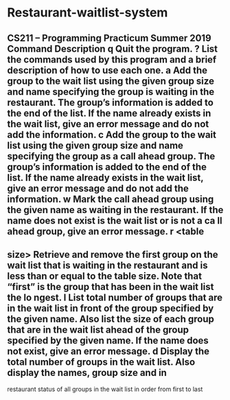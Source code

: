# Restaurant-waitlist-system


CS211
–
Programming Practicum
Summer 2019
Command
Description
q
Quit the program.
?
List the commands used by this program and a
brief description
of how to use each one.
a <size> <name>
Add the group to the wait list using the given group size and name
specifying the group is waiting in the restaurant. The group’s
information is added to the end of the list. If the name already
exists in the wait list, give an error message and do not add the
information.
c <size> <name>
Add the group to the wait list using the given group size and name
specifying the group as a call ahead group. The group’s
information is added to the end of
the list. If the name already
exists in the wait list, give an error message and do not add the
information.
w <name>
Mark the call ahead group using the given name as waiting in the
restaurant. If the name does not exist is the wait list or is not a
ca
ll ahead group, give an error message.
r <table
-
size>
Retrieve and remove the first group on the wait list that is waiting
in the restaurant and is less than or equal to the table size. Note
that “first” is the group that has been in the wait list the lo
ngest.
l <name>
List total number of groups that are in the wait list in front of the
group specified by the given name. Also list the size of each group
that are in the wait list ahead of the group specified by the given
name. If the name does not
exist, give an error message.
d
Display the total number of groups in the wait list. Also display
the names, group size and in
-
restaurant status of all groups in the
wait list in order from first to last
